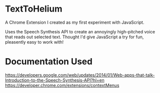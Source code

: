 # TextToHelium
A Chrome Extension I created as my first experiment with JavaScript. 

Uses the Speech Synthesis API to create an annoyingly high-pitched voice that reads out selected text.
Thought I'd give JavaScript a try for fun, pleasently easy to work with!


# Documentation Used
https://developers.google.com/web/updates/2014/01/Web-apps-that-talk-Introduction-to-the-Speech-Synthesis-API?hl=en
https://developer.chrome.com/extensions/contextMenus
